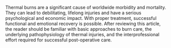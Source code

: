 Thermal burns are a significant cause of worldwide morbidity and mortality. They can lead to debilitating, lifelong injuries and have a serious psychological and economic impact. With proper treatment, successful functional and emotional recovery is possible. After reviewing this article, the reader should be familiar with basic approaches to burn care, the underlying pathophysiology of thermal injuries, and the interprofessional effort required for successful post-operative care.